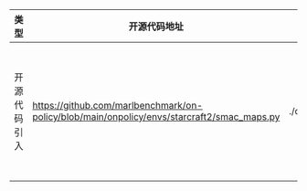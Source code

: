 | 类型         | 开源代码地址                                                                                     | 文件名                                     | 公网IP地址/公网URL地址/域名/邮箱地址                                               | 用途说明                  |
| ------------ |--------------------------------------------------------------------------------------------|-----------------------------------------|----------------------------------------------------------------------|-----------------------|
| 开源代码引入 | https://github.com/marlbenchmark/on-policy/blob/main/onpolicy/envs/starcraft2/smac_maps.py | ./onpolicy/envs/starcraft2/smac_maps.py | https://github.com/oxwhirl/smac#smac-maps                            | smac开源仿真环境在开源社区上的下载链接 |
